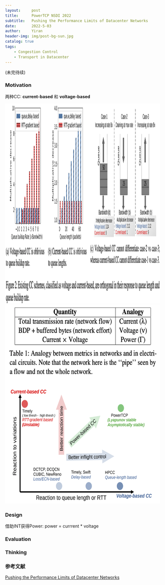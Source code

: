 ```yaml
---
layout:     post
title:      PowerTCP NSDI 2022
subtitle:   Pushing the Performance Limits of Datacenter Networks
date:       2022-5-03
author:     Yiran
header-img: img/post-bg-sun.jpg
catalog: true
tags:
    - Congestion Control
    - Transport in Datacenter
---
```


(未完待续)

### Motivation

两种CC: **current-based** 和 **voltage-based**

<img width="950" height="650" src="/img/post-powertcp-1.png"/>


<img width="650" height="650" src="/img/post-powertcp-2.png"/>

### Design

借助INT获得Power: power = currrent * voltage



### Evaluation


### Thinking





### 参考文献

[Pushing the Performance Limits of Datacenter Networks](https://www.usenix.org/system/files/nsdi22-paper-addanki_3.pdf)
